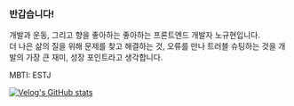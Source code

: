 
 

### 반갑습니다!

개발과 운동, 그리고 향을 좋아하는 좋아하는 프론트엔드 개발자 노규현입니다. <br>
더 나은 삶의 질을 위해 문제를 찾고 해결하는 것, 오류를 만나 트러블 슈팅하는 것을 개발의 가장 큰 재미, 성장 포인트라고 생각합니다.

MBTI: ESTJ



[![Velog's GitHub stats](https://velog-readme-stats.vercel.app/api?name=rxxdo)]([벨로그링크](https://velog.io/@rxxdo/%EB%A6%AC%EC%95%A1%ED%8A%B8%EB%A1%9C-%EB%84%A4%EC%9D%B4%EB%B2%84-%EC%86%8C%EC%85%9C-%EB%A1%9C%EA%B7%B8%EC%9D%B8-%EC%A0%81%EC%9A%A9%ED%95%98%EA%B8%B0-1%EB%B6%80-%EB%84%A4%EC%95%84%EB%A1%9C-%EC%A0%81%EC%9A%A9%ED%95%98%EA%B8%B0))
<!-- 
**rxxdo/rxxdo** is a ✨ _special_ ✨ repository because its `README.md` (this file) appears on your GitHub profile.

Here are some ideas to get you started:

- 🔭 I’m currently working on ...
- 🌱 I’m currently learning ...
- 👯 I’m looking to collaborate on ...
- 🤔 I’m looking for help with ...
- 💬 Ask me about ...
- 📫 How to reach me: ...
- 😄 Pronouns: ...
- ⚡ Fun fact: ...
 -->
